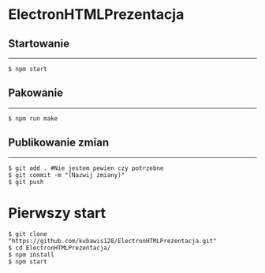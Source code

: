 # ElectronHTMLPrezentacja
## Startowanie
<hr>

```
$ npm start
```
## Pakowanie
<hr>

```
$ npm run make
```
## Publikowanie zmian
<hr>

```
$ git add . #Nie jestem pewien czy potrzebne
$ git commit -m "(Nazwij zmiany)" 
$ git push
```
# **Pierwszy start**

```
$ git clone "https://github.com/kubawis128/ElectronHTMLPrezentacja.git"
$ cd ElectronHTMLPrezentacja/
$ npm install
$ npm start
```